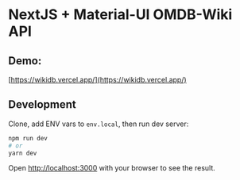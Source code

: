 # NextJS + Material-UI OMDB-Wiki API

## Demo:
[https://wikidb.vercel.app/](https://wikidb.vercel.app/)

## Development

Clone, add ENV vars to `env.local`, then run dev server:

```bash
npm run dev
# or
yarn dev
```

Open [http://localhost:3000](http://localhost:3000) with your browser to see the result.
